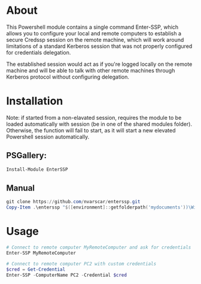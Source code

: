 # About
This Powershell module contains a single command Enter-SSP, which allows you to configure your local and remote computers to establish a secure Credssp session on the remote machine, which will work around limitations of a standard Kerberos session that was not properly configured for credentials delegation.

The established session would act as if you're logged locally on the remote machine and will be able to talk with other remote machines through Kerberos protocol without configuring delegation.

# Installation

Note: if started from a non-elavated session, requires the module to be loaded automatically with session (be in one of the shared modules folder). Otherwise, the function will fail to start, as it will start a new elevated Powershell session automatically.

## PSGallery:

```powershell
Install-Module EnterSSP
```

## Manual

```powershell
git clone https://github.com/nvarscar/enterssp.git
Copy-Item .\enterssp "$([environment]::getfolderpath('mydocuments'))\WindowsPowershell\Modules" -Recurse 
```

# Usage

```powershell
# Connect to remote computer MyRemoteComputer and ask for credentials
Enter-SSP MyRemoteComputer

# Connect to remote computer PC2 with custom credentials
$cred = Get-Credential
Enter-SSP -ComputerName PC2 -Credential $cred
```